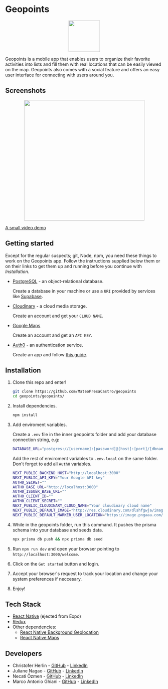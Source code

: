 
# Geopoints

<p align="center"> 
  <img src="http://res.cloudinary.com/dlshfgwja/image/upload/v1675782008/bp1ynczax2kz0seqo3in.png" style="width:100px;height:auto;"/>
</p>



Geopoints is a mobile app that enables users to organize their favorite activities into lists and fill them with real locations that can be easily viewed on the map. Geopoints also comes with a social feature and offers an easy user interface for connecting with users around you.

## Screenshots

<p align="center">
  <img src="http://res.cloudinary.com/dlshfgwja/image/upload/v1676095248/xpnvvnlx69uqzaberdgf.png" style="width:40vw;height:auto;" />
</p>

[A small video demo](https://www.youtube.com/watch?v=DrTirxNFs0Y)

## Getting started

Except for the regular suspects; git, Node, npm, you need these things to work on the Geopoints app. Follow the instructions supplied below them or on their links to get them up and running before you continue with *Installation*.

* [PostgreSQL](https://www.postgresql.org/) - an object-relational database.

   Create a database in your machine or use a `URI` provided by services like [Supabase](https://supabase.com/).

* [Cloudinary](https://cloudinary.com/) - a cloud media storage.

   Create an account and get your `CLOUD NAME`.

* [Google Maps](https://console.cloud.google.com/getting-started)

   Create an account and get an `API KEY`.

* [Auth0](https://auth0.com/) - an authentication service.

    Create an app and follow [this guide](https://auth0.com/docs/quickstart/webapp/nextjs/01-login).

## Installation

1. Clone this repo and enter!

   ```bash
   git clone https://github.com/MateoPresaCastro/geopoints
   cd geopoints/geopoints/
   ```

2. Install dependencies.

   ```bash
   npm install
   ```

3. Add enviroment variables.

    Create a `.env` file in the inner geopoints folder and add your database connection string, e.g:

    ```bash
    DATABASE_URL="postgres://[username]:[password]@[host]:[port]/[dbname]"
    ```

    Add the rest of enviroment variables to `.env.local` on the same folder. Don't forget to add all `Auth0` variables.

    ```bash
    NEXT_PUBLIC_BACKEND_HOST="http://localhost:3000"
    NEXT_PUBLIC_API_KEY="Your Google API key"
    AUTH0_SECRET=""
    AUTH0_BASE_URL="http://localhost:3000"
    AUTH0_ISSUER_BASE_URL=""
    AUTH0_CLIENT_ID=""
    AUTH0_CLIENT_SECRET=""
    NEXT_PUBLIC_CLOUDINARY_CLOUD_NAME="Your cloudinary cloud name"
    NEXT_PUBLIC_DEFAULT_IMAGE="http://res.cloudinary.com/dlshfgwja/image/upload/v1675782008/bp1ynczax2kz0seqo3in.png"
    NEXT_PUBLIC_DEFAULT_MARKER_USER_LOCATION="https://image.pngaaa.com/328/1509328-middle.png"
    ```

4. While in the geopoints folder, run this command. It pushes the prisma schema into your database and seeds data.

    ```bash
    npx prisma db push && npx prisma db seed
    ```

5. Run `npm run dev` and open your browser pointing to `http://localhost:3000/welcome`.

6. Click on the `Get started` button and login.

7. Accept your browser's request to track your location and change your system preferences if neccesary.

8. Enjoy!

## Tech Stack

* [React Native](https://facebook.github.io/react-native/) (ejected from Expo)
* [Redux](https://redux.js.org/)
* Other dependencies:
  * [React Native Background Geolocation](https://github.com/transistorsoft/react-native-background-geolocation)
  * [React Native Maps](https://github.com/react-community/react-native-maps)

## Developers

* Christofer Herlin - [GitHub](https://github.com/cherlin) - [LinkedIn](https://www.linkedin.com/in/cherl/)
* Juliane Nagao - [GitHub](https://github.com/junagao) - [LinkedIn](https://www.linkedin.com/in/junagao/)
* Necati Özmen - [GitHub](https://github.com/necatiozmen) - [LinkedIn](https://www.linkedin.com/in/necatiozmen/)
* Marco Antonio Ghiani - [GitHub](https://github.com/marcoantonioghiani01) - [LinkedIn](https://www.linkedin.com/in/marcoantonioghiani/)
